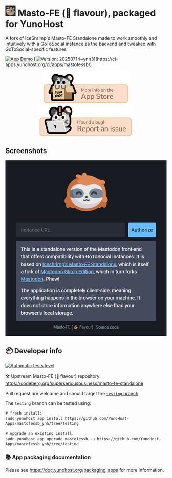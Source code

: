 <!--
N.B.: This README was automatically generated by <https://github.com/YunoHost/apps_tools/blob/main/readme_generator>
It shall NOT be edited by hand.
-->

<h1>
  <img src="https://raw.githubusercontent.com/YunoHost/apps/main/logos/mastofessb.png" width="32px" alt="Logo of Masto-FE (🦥 flavour)">
  Masto-FE (🦥 flavour), packaged for YunoHost
</h1>

A fork of IceShrimp's Masto-FE Standalone made to work smoothly and intuitively with a GoToSocial instance as the backend and tweaked with GoToSocial-specific features

[![App Demo](https://img.shields.io/badge/App_Demo-blue?style=for-the-badge)](https://masto-fe.superseriousbusiness.org/)
[![Version: 20250714~ynh3](https://img.shields.io/badge/Version-20250714~ynh3-rgb(18,138,11)?style=for-the-badge)](https://ci-apps.yunohost.org/ci/apps/mastofessb/)

<div align="center">
<a href="https://apps.yunohost.org/app/mastofessb"><img height="100px" src="https://github.com/YunoHost/yunohost-artwork/raw/refs/heads/main/badges/neopossum-badges/badge_more_info_on_the_appstore.svg"/></a>
<a href="https://github.com/YunoHost-Apps/mastofessb_ynh/issues"><img height="100px" src="https://github.com/YunoHost/yunohost-artwork/raw/refs/heads/main/badges/neopossum-badges/badge_report_an_issue.svg"/></a>
</div>


## Screenshots
![Screenshot of Masto-FE (🦥 flavour)](./doc/screenshots/login.png)

## 📦 Developer info

[![Automatic tests level](https://apps.yunohost.org/badge/cilevel/mastofessb)](https://ci-apps.yunohost.org/ci/apps/mastofessb/)

🛠️ Upstream Masto-FE (🦥 flavour) repository: <https://codeberg.org/superseriousbusiness/masto-fe-standalone>

Pull request are welcome and should target the [`testing` branch](https://github.com/YunoHost-Apps/mastofessb_ynh/tree/testing).

The `testing` branch can be tested using:
```
# fresh install:
sudo yunohost app install https://github.com/YunoHost-Apps/mastofessb_ynh/tree/testing

# upgrade an existing install:
sudo yunohost app upgrade mastofessb -u https://github.com/YunoHost-Apps/mastofessb_ynh/tree/testing
```

### 📚 App packaging documentation

Please see <https://doc.yunohost.org/packaging_apps> for more information.